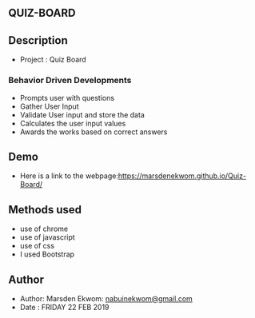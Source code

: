 ## QUIZ-BOARD
## Description
* Project : Quiz Board

### Behavior Driven Developments
* Prompts user with questions
* Gather User Input
* Validate User input and store the data
* Calculates the user input values
* Awards the works based on correct answers

## Demo
* Here is a link to the webpage:https://marsdenekwom.github.io/Quiz-Board/

## Methods used
* use of chrome
* use of javascript
* use of css
* I used Bootstrap
## Author
* Author: Marsden Ekwom: nabuinekwom@gmail.com
* Date : FRIDAY 22 FEB 2019
